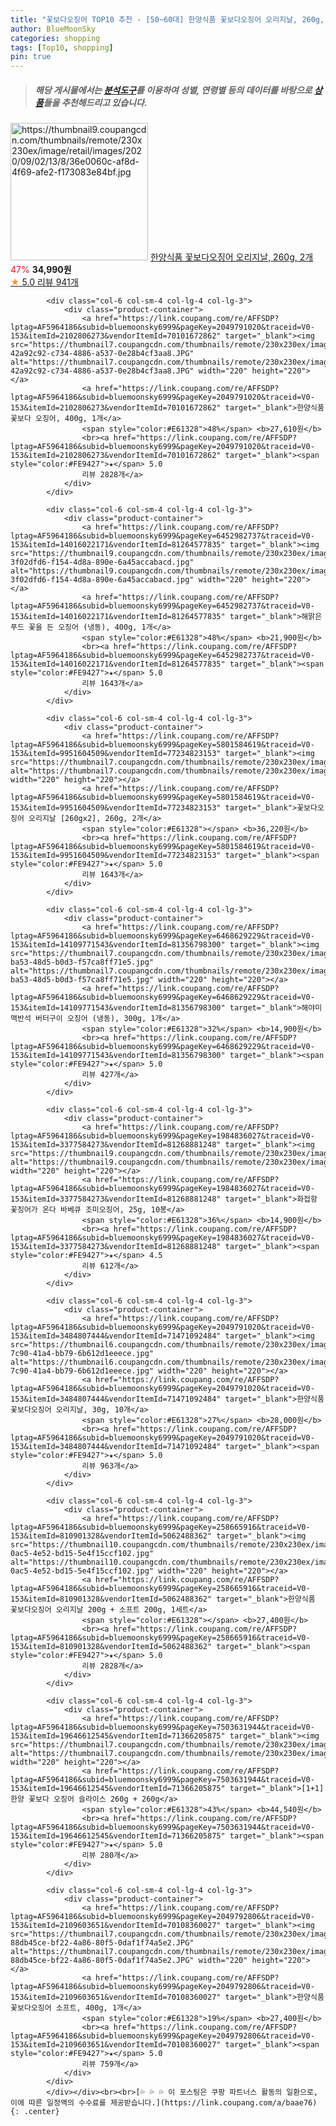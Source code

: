 ```yaml
---
title: "꽃보다오징어 TOP10 추천 - [50~60대] 한양식품 꽃보다오징어 오리지날, 260g, 2개"
author: BlueMoonSky
categories: shopping
tags: [Top10, shopping]
pin: true
---
```


> ##### 해당 게시물에서는 [**분석도구**](https://itemscout.io/)를 이용하여 **성별**, **연령별** 등의 데이터를 바탕으로 [**상품**](https://link.coupang.com/a/baae76)들을 추천해드리고 있습니다.
<div class="container"><div class="row">
            <div class="col-6 col-sm-4 col-lg-4 col-lg-3">
                <div class="product-container">
                    <a href="https://link.coupang.com/re/AFFSDP?lptag=AF5964186&subid=bluemoonsky6999&pageKey=2049791020&traceid=V0-153&itemId=3484807442&vendorItemId=71471092386" target="_blank"><img src="https://thumbnail9.coupangcdn.com/thumbnails/remote/230x230ex/image/retail/images/2020/09/02/13/8/36e0060c-af8d-4f69-afe2-f173083e84bf.jpg" alt="https://thumbnail9.coupangcdn.com/thumbnails/remote/230x230ex/image/retail/images/2020/09/02/13/8/36e0060c-af8d-4f69-afe2-f173083e84bf.jpg" width="220" height="220"></a>
                    <a href="https://link.coupang.com/re/AFFSDP?lptag=AF5964186&subid=bluemoonsky6999&pageKey=2049791020&traceid=V0-153&itemId=3484807442&vendorItemId=71471092386" target="_blank">한양식품 꽃보다오징어 오리지날, 260g, 2개</a>
                    <span style="color:#E61328">47%</span> <b>34,990원</b>
                    <br><a href="https://link.coupang.com/re/AFFSDP?lptag=AF5964186&subid=bluemoonsky6999&pageKey=2049791020&traceid=V0-153&itemId=3484807442&vendorItemId=71471092386" target="_blank"><span style="color:#FE9427">★</span> 5.0
                    리뷰 941개</a>
                </div>
            </div>
            
            <div class="col-6 col-sm-4 col-lg-4 col-lg-3">
                <div class="product-container">
                    <a href="https://link.coupang.com/re/AFFSDP?lptag=AF5964186&subid=bluemoonsky6999&pageKey=2049791020&traceid=V0-153&itemId=2102806273&vendorItemId=70101672862" target="_blank"><img src="https://thumbnail7.coupangcdn.com/thumbnails/remote/230x230ex/image/retail/images/614611861757319-42a92c92-c734-4886-a537-0e28b4cf3aa8.JPG" alt="https://thumbnail7.coupangcdn.com/thumbnails/remote/230x230ex/image/retail/images/614611861757319-42a92c92-c734-4886-a537-0e28b4cf3aa8.JPG" width="220" height="220"></a>
                    <a href="https://link.coupang.com/re/AFFSDP?lptag=AF5964186&subid=bluemoonsky6999&pageKey=2049791020&traceid=V0-153&itemId=2102806273&vendorItemId=70101672862" target="_blank">한양식품 꽃보다 오징어, 400g, 1개</a>
                    <span style="color:#E61328">48%</span> <b>27,610원</b>
                    <br><a href="https://link.coupang.com/re/AFFSDP?lptag=AF5964186&subid=bluemoonsky6999&pageKey=2049791020&traceid=V0-153&itemId=2102806273&vendorItemId=70101672862" target="_blank"><span style="color:#FE9427">★</span> 5.0
                    리뷰 2828개</a>
                </div>
            </div>
            
            <div class="col-6 col-sm-4 col-lg-4 col-lg-3">
                <div class="product-container">
                    <a href="https://link.coupang.com/re/AFFSDP?lptag=AF5964186&subid=bluemoonsky6999&pageKey=6452982737&traceid=V0-153&itemId=14016022171&vendorItemId=81264577835" target="_blank"><img src="https://thumbnail9.coupangcdn.com/thumbnails/remote/230x230ex/image/retail/images/812934061858878-3f02dfd6-f154-4d8a-890e-6a45accabacd.jpg" alt="https://thumbnail9.coupangcdn.com/thumbnails/remote/230x230ex/image/retail/images/812934061858878-3f02dfd6-f154-4d8a-890e-6a45accabacd.jpg" width="220" height="220"></a>
                    <a href="https://link.coupang.com/re/AFFSDP?lptag=AF5964186&subid=bluemoonsky6999&pageKey=6452982737&traceid=V0-153&itemId=14016022171&vendorItemId=81264577835" target="_blank">해맑은푸드 꽃을 든 오징어 (냉동), 400g, 1개</a>
                    <span style="color:#E61328">48%</span> <b>21,900원</b>
                    <br><a href="https://link.coupang.com/re/AFFSDP?lptag=AF5964186&subid=bluemoonsky6999&pageKey=6452982737&traceid=V0-153&itemId=14016022171&vendorItemId=81264577835" target="_blank"><span style="color:#FE9427">★</span> 5.0
                    리뷰 1643개</a>
                </div>
            </div>
            
            <div class="col-6 col-sm-4 col-lg-4 col-lg-3">
                <div class="product-container">
                    <a href="https://link.coupang.com/re/AFFSDP?lptag=AF5964186&subid=bluemoonsky6999&pageKey=5801584619&traceid=V0-153&itemId=9951604509&vendorItemId=77234823153" target="_blank"><img src="https://thumbnail7.coupangcdn.com/thumbnails/remote/230x230ex/image/vendor_inventory/8f6f/a49586ec067b619b7be878811433ff12bb898b04c0a30731849871a01c1a.jpg" alt="https://thumbnail7.coupangcdn.com/thumbnails/remote/230x230ex/image/vendor_inventory/8f6f/a49586ec067b619b7be878811433ff12bb898b04c0a30731849871a01c1a.jpg" width="220" height="220"></a>
                    <a href="https://link.coupang.com/re/AFFSDP?lptag=AF5964186&subid=bluemoonsky6999&pageKey=5801584619&traceid=V0-153&itemId=9951604509&vendorItemId=77234823153" target="_blank">꽃보다오징어 오리지날 [260gx2], 260g, 2개</a>
                    <span style="color:#E61328"></span> <b>36,220원</b>
                    <br><a href="https://link.coupang.com/re/AFFSDP?lptag=AF5964186&subid=bluemoonsky6999&pageKey=5801584619&traceid=V0-153&itemId=9951604509&vendorItemId=77234823153" target="_blank"><span style="color:#FE9427">★</span> 5.0
                    리뷰 1643개</a>
                </div>
            </div>
            
            <div class="col-6 col-sm-4 col-lg-4 col-lg-3">
                <div class="product-container">
                    <a href="https://link.coupang.com/re/AFFSDP?lptag=AF5964186&subid=bluemoonsky6999&pageKey=6468629229&traceid=V0-153&itemId=14109771543&vendorItemId=81356798300" target="_blank"><img src="https://thumbnail7.coupangcdn.com/thumbnails/remote/230x230ex/image/retail/images/2022/04/19/17/6/ec420919-ba53-48d5-b0d3-f57ca8ff71e5.jpg" alt="https://thumbnail7.coupangcdn.com/thumbnails/remote/230x230ex/image/retail/images/2022/04/19/17/6/ec420919-ba53-48d5-b0d3-f57ca8ff71e5.jpg" width="220" height="220"></a>
                    <a href="https://link.coupang.com/re/AFFSDP?lptag=AF5964186&subid=bluemoonsky6999&pageKey=6468629229&traceid=V0-153&itemId=14109771543&vendorItemId=81356798300" target="_blank">해야미 맥반석 버터구이 오징어 (냉동), 300g, 1개</a>
                    <span style="color:#E61328">32%</span> <b>14,900원</b>
                    <br><a href="https://link.coupang.com/re/AFFSDP?lptag=AF5964186&subid=bluemoonsky6999&pageKey=6468629229&traceid=V0-153&itemId=14109771543&vendorItemId=81356798300" target="_blank"><span style="color:#FE9427">★</span> 5.0
                    리뷰 427개</a>
                </div>
            </div>
            
            <div class="col-6 col-sm-4 col-lg-4 col-lg-3">
                <div class="product-container">
                    <a href="https://link.coupang.com/re/AFFSDP?lptag=AF5964186&subid=bluemoonsky6999&pageKey=1984836027&traceid=V0-153&itemId=3377584273&vendorItemId=81268881248" target="_blank"><img src="https://thumbnail9.coupangcdn.com/thumbnails/remote/230x230ex/image/vendor_inventory/a5d9/b3493f48698dae48de95e0505d936b11a4d98b982acede10ccba55b09071.jpg" alt="https://thumbnail9.coupangcdn.com/thumbnails/remote/230x230ex/image/vendor_inventory/a5d9/b3493f48698dae48de95e0505d936b11a4d98b982acede10ccba55b09071.jpg" width="220" height="220"></a>
                    <a href="https://link.coupang.com/re/AFFSDP?lptag=AF5964186&subid=bluemoonsky6999&pageKey=1984836027&traceid=V0-153&itemId=3377584273&vendorItemId=81268881248" target="_blank">화접항 꽃징어가 온다 바베큐 조미오징어, 25g, 10봉</a>
                    <span style="color:#E61328">36%</span> <b>14,900원</b>
                    <br><a href="https://link.coupang.com/re/AFFSDP?lptag=AF5964186&subid=bluemoonsky6999&pageKey=1984836027&traceid=V0-153&itemId=3377584273&vendorItemId=81268881248" target="_blank"><span style="color:#FE9427">★</span> 4.5
                    리뷰 612개</a>
                </div>
            </div>
            
            <div class="col-6 col-sm-4 col-lg-4 col-lg-3">
                <div class="product-container">
                    <a href="https://link.coupang.com/re/AFFSDP?lptag=AF5964186&subid=bluemoonsky6999&pageKey=2049791020&traceid=V0-153&itemId=3484807444&vendorItemId=71471092484" target="_blank"><img src="https://thumbnail6.coupangcdn.com/thumbnails/remote/230x230ex/image/retail/images/2020/09/02/13/6/ad46b7fd-7c90-41a4-bb79-6b612d1eeece.jpg" alt="https://thumbnail6.coupangcdn.com/thumbnails/remote/230x230ex/image/retail/images/2020/09/02/13/6/ad46b7fd-7c90-41a4-bb79-6b612d1eeece.jpg" width="220" height="220"></a>
                    <a href="https://link.coupang.com/re/AFFSDP?lptag=AF5964186&subid=bluemoonsky6999&pageKey=2049791020&traceid=V0-153&itemId=3484807444&vendorItemId=71471092484" target="_blank">한양식품 꽃보다오징어 오리지날, 30g, 10개</a>
                    <span style="color:#E61328">27%</span> <b>28,000원</b>
                    <br><a href="https://link.coupang.com/re/AFFSDP?lptag=AF5964186&subid=bluemoonsky6999&pageKey=2049791020&traceid=V0-153&itemId=3484807444&vendorItemId=71471092484" target="_blank"><span style="color:#FE9427">★</span> 5.0
                    리뷰 963개</a>
                </div>
            </div>
            
            <div class="col-6 col-sm-4 col-lg-4 col-lg-3">
                <div class="product-container">
                    <a href="https://link.coupang.com/re/AFFSDP?lptag=AF5964186&subid=bluemoonsky6999&pageKey=258665916&traceid=V0-153&itemId=810901328&vendorItemId=5062488362" target="_blank"><img src="https://thumbnail10.coupangcdn.com/thumbnails/remote/230x230ex/image/retail/images/2019/07/12/8/3/2cced899-0ac5-4e52-bd15-5e4f15ccf102.jpg" alt="https://thumbnail10.coupangcdn.com/thumbnails/remote/230x230ex/image/retail/images/2019/07/12/8/3/2cced899-0ac5-4e52-bd15-5e4f15ccf102.jpg" width="220" height="220"></a>
                    <a href="https://link.coupang.com/re/AFFSDP?lptag=AF5964186&subid=bluemoonsky6999&pageKey=258665916&traceid=V0-153&itemId=810901328&vendorItemId=5062488362" target="_blank">한양식품 꽃보다오징어 오리지날 200g + 소프트 200g, 1세트</a>
                    <span style="color:#E61328"></span> <b>27,400원</b>
                    <br><a href="https://link.coupang.com/re/AFFSDP?lptag=AF5964186&subid=bluemoonsky6999&pageKey=258665916&traceid=V0-153&itemId=810901328&vendorItemId=5062488362" target="_blank"><span style="color:#FE9427">★</span> 5.0
                    리뷰 2828개</a>
                </div>
            </div>
            
            <div class="col-6 col-sm-4 col-lg-4 col-lg-3">
                <div class="product-container">
                    <a href="https://link.coupang.com/re/AFFSDP?lptag=AF5964186&subid=bluemoonsky6999&pageKey=7503631944&traceid=V0-153&itemId=19646612545&vendorItemId=71366205875" target="_blank"><img src="https://thumbnail7.coupangcdn.com/thumbnails/remote/230x230ex/image/vendor_inventory/07d5/492e8b56e82328af9a4bb42b71eebda2d37f21279884b3659eb432b7b5c1.jpg" alt="https://thumbnail7.coupangcdn.com/thumbnails/remote/230x230ex/image/vendor_inventory/07d5/492e8b56e82328af9a4bb42b71eebda2d37f21279884b3659eb432b7b5c1.jpg" width="220" height="220"></a>
                    <a href="https://link.coupang.com/re/AFFSDP?lptag=AF5964186&subid=bluemoonsky6999&pageKey=7503631944&traceid=V0-153&itemId=19646612545&vendorItemId=71366205875" target="_blank">[1+1] 한양 꽃보다 오징어 슬라이스 260g + 260g</a>
                    <span style="color:#E61328">43%</span> <b>44,540원</b>
                    <br><a href="https://link.coupang.com/re/AFFSDP?lptag=AF5964186&subid=bluemoonsky6999&pageKey=7503631944&traceid=V0-153&itemId=19646612545&vendorItemId=71366205875" target="_blank"><span style="color:#FE9427">★</span> 5.0
                    리뷰 280개</a>
                </div>
            </div>
            
            <div class="col-6 col-sm-4 col-lg-4 col-lg-3">
                <div class="product-container">
                    <a href="https://link.coupang.com/re/AFFSDP?lptag=AF5964186&subid=bluemoonsky6999&pageKey=2049792806&traceid=V0-153&itemId=2109603651&vendorItemId=70108360027" target="_blank"><img src="https://thumbnail7.coupangcdn.com/thumbnails/remote/230x230ex/image/retail/images/614736952004207-88db45ce-bf22-4a86-80f5-0daf1f74a5e2.JPG" alt="https://thumbnail7.coupangcdn.com/thumbnails/remote/230x230ex/image/retail/images/614736952004207-88db45ce-bf22-4a86-80f5-0daf1f74a5e2.JPG" width="220" height="220"></a>
                    <a href="https://link.coupang.com/re/AFFSDP?lptag=AF5964186&subid=bluemoonsky6999&pageKey=2049792806&traceid=V0-153&itemId=2109603651&vendorItemId=70108360027" target="_blank">한양식품 꽃보다오징어 소프트, 400g, 1개</a>
                    <span style="color:#E61328">19%</span> <b>27,400원</b>
                    <br><a href="https://link.coupang.com/re/AFFSDP?lptag=AF5964186&subid=bluemoonsky6999&pageKey=2049792806&traceid=V0-153&itemId=2109603651&vendorItemId=70108360027" target="_blank"><span style="color:#FE9427">★</span> 5.0
                    리뷰 759개</a>
                </div>
            </div>
            </div></div><br><br>[💦 💦 💦 이 포스팅은 쿠팡 파트너스 활동의 일환으로, 이에 따른 일정액의 수수료를 제공받습니다.](https://link.coupang.com/a/baae76){: .center}